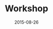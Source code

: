---
title:  Workshop
date: 2015-08-26
end_date: 2015-08-27
instructors:
- Amanda Charbonneau
- Chris Gates
helpers:
- Ginger Allington
- Shweta Ramdas
- Arthur Endsley
site: https://UMSWC.github.io/2015-08-26-umswc
etherpad: https://etherpad.mozilla.org/2015-08-26-umswc
eventbrite: 
material: 
audience: 
---